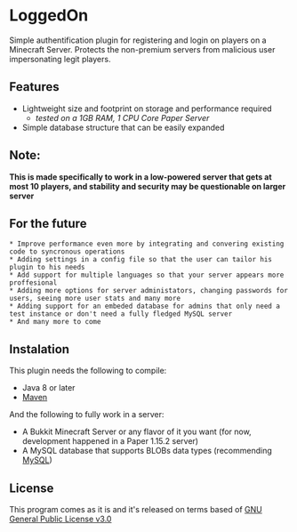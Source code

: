 # LoggedOn

  Simple authentification plugin for registering and login on players on a Minecraft Server. Protects the non-premium servers from malicious user impersonating legit players.
 
## Features

- Lightweight size and footprint on storage and performance required 
	- *tested on a 1GB RAM, 1 CPU Core Paper Server*	
- Simple database structure that can be easily expanded
	
## Note:
**This is made specifically to work in a low-powered server that gets at most 10 players, and stability and security may be questionable on larger server**
	
## For the future
	* Improve performance even more by integrating and convering existing code to syncronous operations
	* Adding settings in a config file so that the user can tailor his plugin to his needs
	* Add support for multiple languages so that your server appears more proffesional
	* Adding more options for server administators, changing passwords for users, seeing more user stats and many more
	* Adding support for an embeded database for admins that only need a test instance or don't need a fully fledged MySQL server
	* And many more to come

## Instalation

This plugin needs the following to compile:
  * Java 8 or later
  * [Maven](https://maven.apache.org/download.cgi)
  
And the following to fully work in a server:
  * A Bukkit Minecraft Server or any flavor of it you want (for now, development happened in a Paper 1.15.2 server)
  * A MySQL database that supports BLOBs data types (recommending [MySQL](https://dev.mysql.com/downloads/mysql/))  

## License
This program comes as it is and it's released on terms based of [GNU General Public License v3.0](https://choosealicense.com/licenses/gpl-3.0/) 
